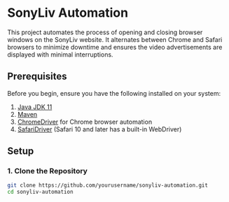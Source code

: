 # SonyLiv Automation

This project automates the process of opening and closing browser windows on the SonyLiv website. It alternates between Chrome and Safari browsers to minimize downtime and ensures the video advertisements are displayed with minimal interruptions.

## Prerequisites

Before you begin, ensure you have the following installed on your system:

1. [Java JDK 11](https://www.oracle.com/java/technologies/javase-jdk11-downloads.html)
2. [Maven](https://maven.apache.org/install.html)
3. [ChromeDriver](https://sites.google.com/a/chromium.org/chromedriver/downloads) for Chrome browser automation
4. [SafariDriver](https://developer.apple.com/documentation/webkit/testing_with_webdriver_in_safari) (Safari 10 and later has a built-in WebDriver)

## Setup

### 1. Clone the Repository

```bash
git clone https://github.com/yourusername/sonyliv-automation.git
cd sonyliv-automation
